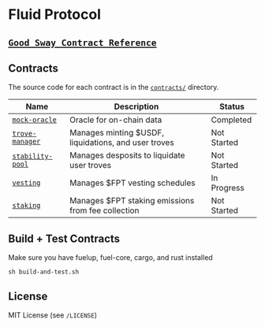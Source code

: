 # Fluid Protocol

## [`Good Sway Contract Reference`](https://github.com/FuelLabs/sway-applications/tree/master/AMM/project)

Contracts
---------

The source code for each contract is in the [`contracts/`](contracts/)
directory.

| Name                                               | Description                            | Status |
| -------------------------------------------------- | -------------------------------------- | ------- |
| [`mock-oracle`](contracts/mock-oracle-contract)       | Oracle for on-chain data | Completed
| [`trove-manager`](contracts/trove-manager-contract)       | Manages minting $USDF, liquidations, and user troves | Not Started
| [`stability-pool`](contracts/stability-pool-contract)       | Manages desposits to liquidate user troves | Not Started
| [`vesting`](contracts/vesting-contract)       | Manages $FPT vesting schedules | In Progress
| [`staking`](contracts/staking-contract)       | Manages $FPT staking emissions from fee collection | Not Started

Build + Test Contracts
-------------------------------

Make sure you have fuelup, fuel-core, cargo, and rust installed 

```
sh build-and-test.sh
```

License
-------

MIT License (see `/LICENSE`)
